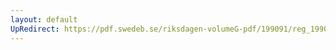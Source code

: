 ```yaml
---
layout: default
UpRedirect: https://pdf.swedeb.se/riksdagen-volumeG-pdf/199091/reg_199091/reg_199091_0897.pdf
---
```

